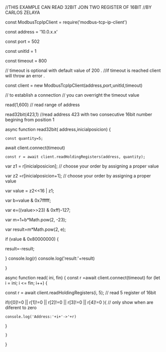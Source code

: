 //THIS EXAMPLE CAN READ 32BIT JOIN TWO REGISTER OF 16BIT 
//BY CARLOS ZELAYA

const ModbusTcpIpClient = require('modbus-tcp-ip-client')

const address = '10.0.x.x'

const port = 502

const unitId = 1

const timeout = 800



// timeout is optional with  default value of 200 . 
//if timeout is reached client will throw an error .

const client = new ModbusTcpIpClient(address,port,unitId,timeout)

// to establish a connection
// you can overright the timeout value


read(1,600) // read range of address

 read32bit(423,1)  //read  address 423 with two consecutive 16bit number begining from position 1



async function read32bit( address,inicialposicion) { 

    const quantity=5; 
   await client.connect(timeout)
   
    const r = await client.readHoldingRegisters(address, quantity);

 var z1 =  r[inicialposicion]; // choose your order by assigning a proper value

 var z2 =r[inicialposicion+1]; // choose your order by assigning a proper value

 var value = z2<<16 | z1;

 var b=value & 0x7fffff;

 var e=((value>>23) & 0xff)-127;

 var m=1+b*Math.pow(2, -23);

 var result=m*Math.pow(2, e);

 if (value & 0x80000000) {

result=-result;

 }
 console.log(r)
console.log('result:'+result)

    
}


async function read( ini, fin) {
    const r =await client.connect(timeout)
    for (let i = ini; i <= fin; i++) {
   
 const r = await client.readHoldingRegisters(i, 5); // read 5 register of 16bit
 
 if(r[0]!=0 ||  r[1]!=0 || r[2]!=0 ||  r[3]!=0 ||  r[4]!=0 ){ // only show when are diferent to zero
 
    console.log('Address:'+i+'->'+r)
    
 }

    }
}


